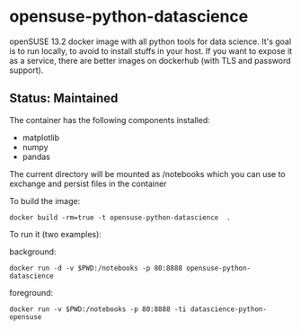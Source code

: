 # opensuse-python-datascience

openSUSE 13.2 docker image with all python tools for data science. It's goal is to run locally, to avoid to install stuffs in your host. If you want to expose it as a service, there are better images on dockerhub (with TLS and password support). 

## Status: Maintained

The container has the following components installed:

* matplotlib 
* numpy 
* pandas 


The current directory will be mounted as /notebooks which you can use to exchange and persist files in the container

To build the image:

    docker build -rm=true -t opensuse-python-datascience  .

To run it (two examples):

background:

    docker run -d -v $PWD:/notebooks -p 80:8888 opensuse-python-datascience

foreground:

    docker run -v $PWD:/notebooks -p 80:8888 -ti datascience-python-opensuse
